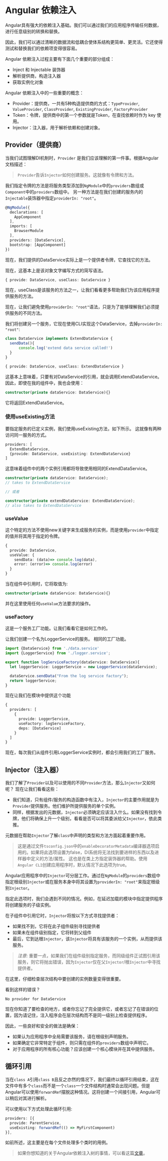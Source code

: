 # Angular 依赖注入

Angular具有强大的依赖注入基础。我们可以通过我们的应用程序传输任何数据，进行任意级别的转换和替换。

因此，我们可以通过清晰的数据流和低耦合使体系结构更简单、更灵活。它还使得测试和替换我们的依赖项变得很容易。

Angular 依赖注入过程主要有下面几个重要的部分组成：

- Inject 和 Injectable 装饰器
- 解析提供商，构造注入器
- 获取实例化对象

Angular 依赖注入中的一些重要的概念：

- Provider：提供商，一共有5种构造提供商的方式：`TypeProvider`, `ValueProvider`, `ClassProvider`, `ExistingProvider`, `FactoryProvider`
- Token：令牌，提供商中的第一个参数就是Token，在查找依赖时作为 key 使用。
- Injector：注入器，用于解析依赖和创建对象。

## Provider（提供商）

当我们试图理解DI机制时，`Provider` 是我们应该理解的第一件事。根据Angular文档描述：

> `Provider`告诉`Injector`如何创建服务。这就像有令牌和方法。

我们指定令牌的方法是将服务类型添加到`NgModule`中的`providers`数组或`Component`中的`providers`数组中。 另一种方法是在我们创建的服务内的`Injectable`装饰器中指定`providerIn: "root"`。

```ts
@NgModule({
  declarations: [
    AppComponent
  ],
  imports: [
    BrowserModule
  ],
  providers: [DataService],
  bootstrap: [AppComponent]
})
```

现在，我们提供的DataService实际上是一个提供者令牌，它查找它的方法。

现在，这基本上是该对象文字编写方式的简写语法。

```ts
{ provide: DataService, useClass: DataService }
```

现在，useClass是该服务的方法之一，让我们看看更多帮助我们为该应用程序提供服务的方法。

现在，让我们避免使用`providerIn: "root"`语法，只是为了能够理解我们必须提供服务的不同方法。

我们将创建另一个服务，它现在使用CLI实现这个DataService，去掉`providerIn: "root"`:

```ts
class DataService implements ExtendDataService {
  sendData(){
      console.log('extend data service called!')
  }
}
```

```ts
{ provide: DataService, useClass: ExtendDataService }
```

这基本上意味着，只要有对DataService的引用，就会调用ExtendDataService。 因此，即使在我的组件中，我也会使用：

```ts
constructor(private dataService: DataService){}
```

它将返回ExtendDataService。

### 使用useExisting方法

要指定服务的已定义实例，我们使用useExisting方法，如下所示。 这就像有两种访问同一服务的方式。

```ts
providers: [
  ExtendDataService,
  {provide: DataService, useExisting: ExtendDataService}
]
```

这意味着组件中的两个实例引用都将导致使用相同的ExtendDataService。

```ts
constructor(private dataService: DataService);
// takes to ExtendDataService

// 或者

constructor(private extendDataService: ExtendDataService);
// also takes to ExtendDataService
```

### useValue

这个特定的方法不使用new关键字来生成服务的实例，而是使用`provider`中指定的值并将其用于指定的令牌。

```ts
{
  provide: DataService,
  useValue: {
    sendData: (data)=> console.log(data),
    error: (error)=> console.log(error)
  }
}
```

当在组件中引用时，它将取值为:

```ts
constructor(private dataService: DataService){}
```

并在这里使用任何`useValue`方法要求的操作。

### useFactory

这是一个服务工厂功能。让我们看看它是如何工作的。

让我们创建一个名为LoggerService的服务。 相同的工厂功能。

```ts
import {DataService} from './data.service'
import {LoggerService} from './logger.service';

export function logServiceFactory(dataService: DataService){
  let loggerService: LoggerService = new LoggerService(dataService);

  dataService.sendData("From the log service factory");
  return loggerService;
}
```

现在让我们在模块中提供这个功能

```ts
{
  providers: [
    {
      provide: LoggerService,
      useFactory: logServiceFactory,
      deps: [DataService]
    }
  ]
}
```

现在，每次我们从组件引用LoggerService实例时，都会引用我们的工厂服务。

## Injector（注入器）

我们了解了`Provider`以及可以使用的不同`Provider`方法，那么`Injector`又如何呢？ 现在让我们看看这些：

- 我们知道，只有组件/服务的构造函数中有注入，`Injector`的主要作用就是为`Provider`提供服务。他们维护所提供服务的单个实例。
- 同样，根据发出的元数据，`Injector`必须确定应该注入什么。如果没有找到令牌，他们将确保上升一个级别，看看是否可以将其委派给父`Injector`，依此类推。

元数据在帮助`Injector`了解`class`中声明的类型和方法方面起着重要作用。

> 这是通过文件`tsconfig.json`中的`enableDecoratorMetadata`编译器选项启用的。如果将此选项设置为false，DI系统将无法找到要进样的东西以及进样器中定义的方法/属性。 这也是在类上方指定装饰器的帮助。使用`Angular CLI`创建应用程序时，默认情况下此选项为true。

Angular应用程序中的`Injector`可分层工作。通过在`NgModule`的`providers`数组中指定根级别`Injector`或在服务本身中将其设置为`providerIn: "root"`来指定根级别`Injector`。

指定此选项时，我们会遇到不同的情况。例如，在延迟加载的模块中指定提供程序将创建服务的子级实例。

在子组件中引用它时，`Injector`将按以下方式寻找提供者：

- 如果找不到，它将在此子组件级别寻找提供者
- 如果未在组件级别指定，它将转到父组件
- 最后，它到达根`Injector`，该`Injector`将具有该服务的一个实例，从而提供该服务。

> *注意*: 重要一点，如果我们在组件级别指定服务，而同级组件正试图引用该服务，则它将抛出错误，因为`Injector`仅在父`Injector`/根`Injector`中寻找提供者。

在这里，仔细检查层次结构中要创建的实例数量变得很重要。

看到这样的错误？

```text
No provider for DataService
```

现在你知道了要检查的地方，或者你忘记了完全提供它，或者忘记了在错误的位置，因为请记住，注入程序会在层次结构而不是同一级别上检查提供程序。

因此，一些良好和安全的做法是确保：

- 如果认为应用程序中全局需要该服务，请在根级别声明服务。
- 如果确定它非常特定于组件，则只需在组件的`providers`数组中声明它。
- 对于应用程序的所有核心功能？应该创建一个核心模块并在其中提供服务。

## 循环引用

当在`class A`引用`class B`且反之亦然的情况下，我们最终以循环引用结束，这在文件中有多个`class`而不是一个`class`一个文件结构时通常会出现问题。但是Angular可以使用`forwardRef`摆脱这种情况。这将创建一个间接引用，Angular可以稍后对其进行解析。

可以使用以下方式处理此循环引用:

```ts
providers: [{
  provide: ParentService,
  useExisting: forwardRef(() => MyFirstComponent)
}],
```

如前所述，这主要是在每个文件处理多个类时的用例。

> 如果你想知道的关于Angular依赖注入树的事情，可以看这篇[文章](https://medium.com/angular-in-depth/angular-dependency-injection-and-tree-shakeable-tokens-4588a8f70d5d)。
